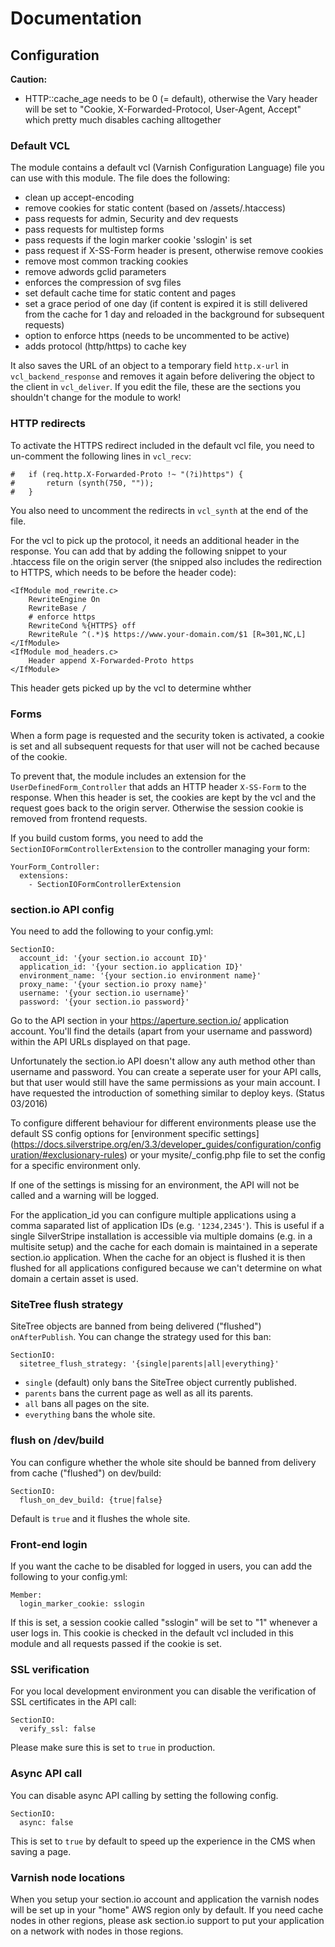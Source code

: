 # Documentation

## Configuration

**Caution:**

* HTTP::cache_age needs to be 0 (= default), otherwise the Vary header will be set to "Cookie, X-Forwarded-Protocol, User-Agent, Accept" which pretty much disables caching alltogether

### Default VCL

The module contains a default vcl (Varnish Configuration Language) file you can use with this module. The file does the following:

* clean up accept-encoding
* remove cookies for static content (based on /assets/.htaccess)
* pass requests for admin, Security and dev requests
* pass requests for multistep forms
* pass requests if the login marker cookie 'sslogin' is set
* pass request if X-SS-Form header is present, otherwise remove cookies
* remove most common tracking cookies
* remove adwords gclid parameters
* enforces the compression of svg files
* set default cache time for static content and pages
* set a grace period of one day (if content is expired it is still delivered from the cache for 1 day and reloaded in the background for subsequent requests)
* option to enforce https (needs to be uncommented to be active)
* adds protocol (http/https) to cache key

It also saves the URL of an object to a temporary field `http.x-url` in `vcl_backend_response` and removes it again before delivering the object to the client in `vcl_deliver`. If you edit the file, these are the sections you shouldn't change for the module to work!

### HTTP redirects

To activate the HTTPS redirect included in the default vcl file, you need to un-comment the following lines in `vcl_recv`:
```
#	if (req.http.X-Forwarded-Proto !~ "(?i)https") {
#		return (synth(750, ""));
#	}
```
You also need to uncomment the redirects in `vcl_synth` at the end of the file.

For the vcl to pick up the protocol, it needs an additional header in the response. You can add that by adding the following snippet to your .htaccess file on the origin server (the snipped also includes the redirection to HTTPS, which needs to be before the header code):
```
<IfModule mod_rewrite.c>
	RewriteEngine On
	RewriteBase /
	# enforce https
	RewriteCond %{HTTPS} off
	RewriteRule ^(.*)$ https://www.your-domain.com/$1 [R=301,NC,L]
</IfModule>
<IfModule mod_headers.c>
	Header append X-Forwarded-Proto https
</IfModule>
```

This header gets picked up by the vcl to determine whther 

### Forms

When a form page is requested and the security token is activated, a cookie is set and all subsequent requests for that user will not be cached because of the cookie.

To prevent that, the module includes an extension for the `UserDefinedForm_Controller` that adds an HTTP header `X-SS-Form` to the response. When this header is set, the cookies are kept by the vcl and the request goes back to the origin server. Otherwise the session cookie is removed from frontend requests.

If you build custom forms, you need to add the `SectionIOFormControllerExtension` to the controller managing your form:

```
YourForm_Controller:
  extensions:
    - SectionIOFormControllerExtension
```

### section.io API config

You need to add the following to your config.yml: 

```
SectionIO:
  account_id: '{your section.io account ID}'
  application_id: '{your section.io application ID}'
  environment_name: '{your section.io environment name}'
  proxy_name: '{your section.io proxy name}'
  username: '{your section.io username}'
  password: '{your section.io password}'
```

Go to the API section in your https://aperture.section.io/ application account. You'll find the details (apart from your username and password) within the API URLs displayed on that page.

Unfortunately the section.io API doesn't allow any auth method other than username and password. You can create a seperate user for your API calls, but that user would still have the same permissions as your main account. I have requested the introduction of something similar to deploy keys. (Status 03/2016) 

To configure different behaviour for different environments please use the default SS config options for [environment specific settings] (https://docs.silverstripe.org/en/3.3/developer_guides/configuration/configuration/#exclusionary-rules) or your mysite/_config.php file to set the config for a specific environment only. 

If one of the settings is missing for an environment, the API will not be called and a warning will be logged. 

For the application_id you can configure multiple applications using a comma saparated list of application IDs (e.g. `'1234,2345'`). This is useful if a single SilverStripe installation is accessible via multiple domains (e.g. in a multisite setup) and the cache for each domain is maintained in a seperate section.io application. When the cache for an object is flushed it is then flushed for all applications configured because we can't determine on what domain a certain asset is used.

### SiteTree flush strategy

SiteTree objects are banned from being delivered ("flushed") `onAfterPublish`. You can change the strategy used for this ban:  

```
SectionIO:
  sitetree_flush_strategy: '{single|parents|all|everything}'
```

* `single` (default) only bans the SiteTree object currently published.
* `parents` bans the current page as well as all its parents.
* `all` bans all pages on the site.
* `everything` bans the whole site.

### flush on /dev/build

You can configure whether the whole site should be banned from delivery from cache ("flushed") on dev/build: 

```
SectionIO:
  flush_on_dev_build: {true|false}
```

Default is `true` and it flushes the whole site.

### Front-end login

If you want the cache to be disabled for logged in users, you can add the following to your config.yml:

```
Member:
  login_marker_cookie: sslogin
```

If this is set, a session cookie called "sslogin" will be set to "1" whenever a user logs in. This cookie is checked in the default vcl included in this module and all requests passed if the cookie is set. 

### SSL verification

For you local development environment you can disable the verification of SSL certificates in the API call:

```
SectionIO:
  verify_ssl: false
```

Please make sure this is set to `true` in production.

### Async API call

You can disable async API calling by setting the following config.

```
SectionIO:
  async: false
```

This is set to `true` by default to speed up the experience in the CMS when saving a page. 

### Varnish node locations

When you setup your section.io account and application the varnish nodes will be set up in your "home" AWS region only by default. If you need cache nodes in other regions, please ask section.io support to put your application on a network with nodes in those regions. 
